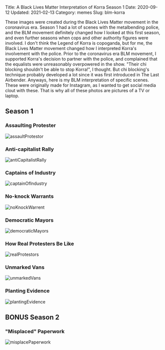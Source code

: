 Title: A Black Lives Matter Interpretation of Korra Season 1
Date: 2020-09-12
Updated: 2021-02-13
Category: memes
Slug: blm-korra

These images were created during the Black Lives Matter movement in the coronavirus era. Season 1 had a lot of scenes
 with the metalbending police, and the BLM movement definitely changed how I looked at this first season, and even 
 further seasons when cops and other authority figures were involved. I don't think the Legend of Korra is copoganda,
 but for me, the Black Lives Matter movement changed how I interpreted Korra's involvement with the police. Prior to
 the coronavirus era BLM movement, I supported Korra's decision to partner with the police, and complained that the 
 equalists were unreasonably overpowered in the show. "Their chi blocking shouldn't be able to stop Korra!", I thought.
 But chi blocking's technique probably developed a lot since it was first introduced in The Last Airbender. Anyways, 
 here is my BLM interpretation of specific scenes. These were originally made for Instagram, as I wanted to get social
 media clout with these. That is why all of these photos are pictures of a TV or laptop.

## Season 1

### Assaulting Protester
![assaultProtestor]({static}/images/blm-korra/assaultProtestor.jpg)

### Anti-capitalist Rally
![antiCapitalistRally]({static}/images/blm-korra/antiCapitalistRally.jpg)

<!-- ### Most Dangerous Rally
![mostDangerousRally]({static}/images/blm-korra/mostDangerousRally.jpg) -->

### Captains of Industry
![captainOfIndustry]({static}/images/blm-korra/captainOfIndustry.jpg)

### No-knock Warrants
![noKnockWarrent]({static}/images/blm-korra/noKnockWarrent.jpg)

### Democratic Mayors
![democraticMayors]({static}/images/blm-korra/democraticMayors.jpg)

### How Real Protesters Be Like
![realProtestors]({static}/images/blm-korra/realProtestors.jpg)

<!-- ### Bootlicker Changed Sides!
![formerBootlicker]({static}/images/blm-korra/formerBootlicker.jpg)

### Nvm
![returnedBootlicker]({static}/images/blm-korra/returnedBootlicker.jpg)
 -->
### Unmarked Vans
![unmarkedVans]({static}/images/blm-korra/unmarkedVans.jpg)

### Planting Evidence
![plantingEvidence]({static}/images/blm-korra/plantingEvidence.jpg)

## BONUS Season 2

### "Misplaced" Paperwork
![misplacePaperwork]({static}/images/blm-korra/misplacePaperwork.jpg)